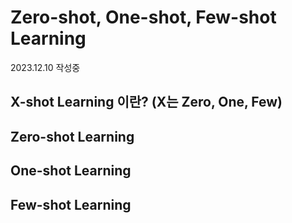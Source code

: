 # Zero-shot, One-shot, Few-shot Learning

2023.12.10 작성중

## X-shot Learning 이란? (X는 Zero, One, Few)

## Zero-shot Learning

## One-shot Learning

## Few-shot Learning
